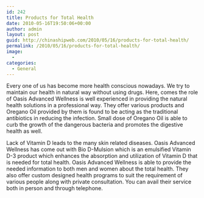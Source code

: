 ```yaml
---
id: 242
title: Products for Total Health
date: 2010-05-16T19:50:06+00:00
author: admin
layout: post
guid: http://chinashipweb.com/2010/05/16/products-for-total-health/
permalink: /2010/05/16/products-for-total-health/
image:
  - 
categories:
  - General
---
```

Every one of us has become more health conscious nowadays. We try to maintain our health in natural way without using drugs. Here, comes the role of Oasis Advanced Wellness is well experienced in providing the natural health solutions in a professional way. They offer various products and Oregano Oil provided by them is found to be acting as the traditional antibiotics in reducing the infection. Small dose of Oregano Oil is able to curb the growth of the dangerous bacteria and promotes the digestive health as well.

Lack of Vitamin D leads to the many skin related diseases. Oasis Advanced Wellness has come out with Bio D-Mulsion which is an emulsified Vitamin D-3 product which enhances the absorption and utilization of Vitamin D that is needed for total health. Oasis Advanced Wellness is able to provide the needed information to both men and women about the total health. They also offer custom designed health programs to suit the requirement of various people along with private consultation. You can avail their service both in person and through telephone.